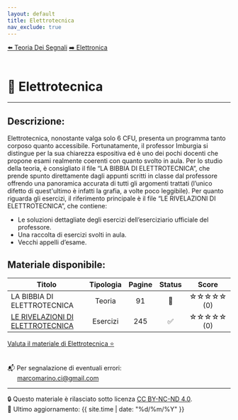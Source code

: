 ```yaml
---
layout: default
title: Elettrotecnica
nav_exclude: true
---
```


<div class="nav-buttons">
  <a href="/Bibbie/Teoria Dei Segnali/" class="nav-button left">⬅️ Teoria Dei Segnali</a>
  <a href="/Bibbie/Elettronica/" class="nav-button right">➡️ Elettronica</a>
</div>

<br>

<script>
  document.addEventListener('DOMContentLoaded', () => {
    const btn = document.getElementById('theme-toggle');
    const saved = localStorage.getItem('theme');
    if (saved) {
      jtd.setTheme(saved);
      if (btn) btn.textContent = saved === 'dark' ? '☀️' : '🌙';
    }
    if (btn) {
      btn.addEventListener('click', () => {
        const curr = jtd.getTheme();
        const next = curr === 'dark' ? 'light' : 'dark';
        jtd.setTheme(next);
        localStorage.setItem('theme', next);
        btn.textContent = next === 'dark' ? '☀️' : '🌙';
      });
    }
  });
</script>

# 📘 Elettrotecnica
---
## Descrizione:
Elettrotecnica, nonostante valga solo 6 CFU, presenta un programma tanto corposo quanto accessibile. Fortunatamente, il professor Imburgia si distingue per la sua chiarezza espositiva ed è uno dei pochi docenti che propone esami realmente coerenti con quanto svolto in aula. Per lo studio della teoria, è consigliato il file “LA BIBBIA DI ELETTROTECNICA”, che prende spunto direttamente dagli appunti scritti in classe dal professore offrendo una panoramica accurata di tutti gli argomenti trattati (l’unico difetto di quest'ultimo è infatti la grafia, a volte poco leggibile). Per quanto riguarda gli esercizi, il riferimento principale è il file “LE RIVELAZIONI DI ELETTROTECNICA”, che contiene:
- Le soluzioni dettagliate degli esercizi dell’eserciziario ufficiale del professore.
- Una raccolta di esercizi svolti in aula.
- Vecchi appelli d’esame.

## Materiale disponibile:

<table>
  <thead>
    <tr>
      <th style="width: 69%; text-align: center;">Titolo</th>
      <th style="width: 2%; text-align: center;">Tipologia</th>
      <th style="width: 2%; text-align: center;">Pagine</th>
      <th style="width: 2%; text-align: center;">Status</th>
      <th style="width: 25%; text-align: center;">Score</th>
    </tr>
  </thead>
  <tbody>
    <tr>
      <td>LA BIBBIA DI ELETTROTECNICA</td>
      <td style="text-align: center;">Teoria</td>
      <td style="text-align: center;">91</td>
      <td style="text-align: center;">🔄</td>
      <td style="text-align: center;">☆☆☆☆☆ (0)</td>
    </tr>
    <tr>
      <td>
        <a href="../Elettrotecnica/LE RIVELAZIONI DI ELETTROTECNICA.pdf" target="_blank">LE RIVELAZIONI DI ELETTROTECNICA</a>
      </td>
      <td style="text-align: center;">Esercizi</td>
      <td style="text-align: center;">245</td>
      <td style="text-align: center;">✅</td>
      <td style="text-align: center;">☆☆☆☆☆ (0)</td>
    </tr>
  </tbody>
</table>

<a href="https://forms.gle/FdiNix35fyMHXay76" target="_blank" rel="noopener noreferrer">
  Valuta il materiale di Elettrotecnica ⭐
</a> <br><br>

📬 Per segnalazione di eventuali errori:  
&emsp;&nbsp;&nbsp;[marcomarino.ci@gmail.com](mailto:marcomarino.ci@gmail.com)

---
🔒 Questo materiale è rilasciato sotto licenza [CC BY-NC-ND 4.0](https://creativecommons.org/licenses/by-nc-nd/4.0/).  
🔗 Ultimo aggiornamento: {{ site.time | date: "%d/%m/%Y" }}
